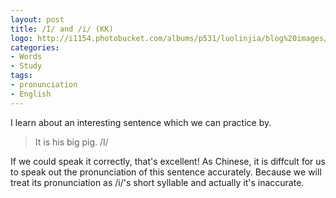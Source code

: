 ```yaml
---
layout: post
title: /I/ and /i/ (KK)
logo: http://i1154.photobucket.com/albums/p531/luolinjia/blog%20images/I_zps3c75de67.jpg
categories:
- Words
- Study
tags:
- pronunciation
- English
---
```


I learn about an interesting sentence which we can practice by.  

> It is his big pig.  /I/ 

If we could speak it correctly, that's excellent! As Chinese, it is diffcult for us to speak out the pronunciation of this sentence accurately. Because we will treat its pronunciation as /i/'s short syllable and actually it's inaccurate.
